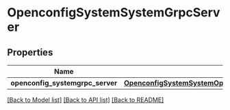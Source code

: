 # OpenconfigSystemSystemGrpcServer

## Properties
Name | Type | Description | Notes
------------ | ------------- | ------------- | -------------
**openconfig_systemgrpc_server** | [**OpenconfigSystemSystemOpenconfigsystemsystemGrpcserver**](OpenconfigSystemSystemOpenconfigsystemsystemGrpcserver.md) |  | [optional] 

[[Back to Model list]](../README.md#documentation-for-models) [[Back to API list]](../README.md#documentation-for-api-endpoints) [[Back to README]](../README.md)


